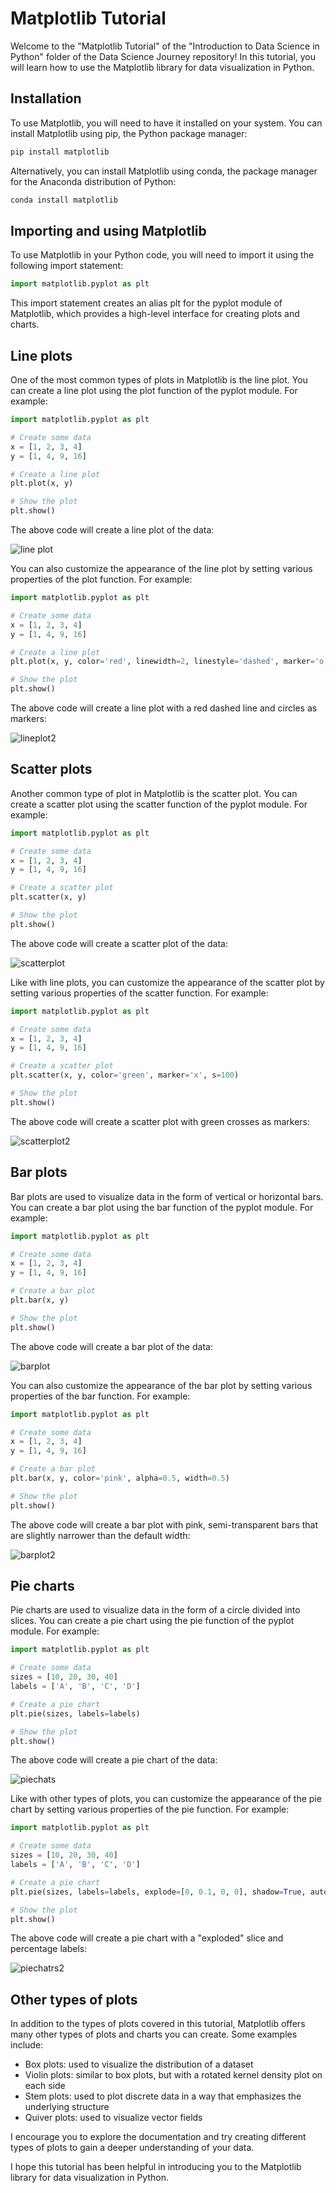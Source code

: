 # Matplotlib Tutorial

Welcome to the "Matplotlib Tutorial" of the "Introduction to Data Science in Python" folder of the Data Science Journey repository! In this tutorial, you will learn how to use the Matplotlib library for data visualization in Python.

## Installation
To use Matplotlib, you will need to have it installed on your system. You can install Matplotlib using pip, the Python package manager:

```Python
pip install matplotlib
```

Alternatively, you can install Matplotlib using conda, the package manager for the Anaconda distribution of Python:

```Python
conda install matplotlib
```

## Importing and using Matplotlib

To use Matplotlib in your Python code, you will need to import it using the following import statement:

```Python
import matplotlib.pyplot as plt
```

This import statement creates an alias plt for the pyplot module of Matplotlib, which provides a high-level interface for creating plots and charts.


## Line plots

One of the most common types of plots in Matplotlib is the line plot. You can create a line plot using the plot function of the pyplot module. For example:

```Python
import matplotlib.pyplot as plt

# Create some data
x = [1, 2, 3, 4]
y = [1, 4, 9, 16]

# Create a line plot
plt.plot(x, y)

# Show the plot
plt.show()
```


The above code will create a line plot of the data:

![line plot](https://user-images.githubusercontent.com/63750425/210167110-f00eb6e5-a089-48a5-ada3-4da3eb14e8a1.png)

You can also customize the appearance of the line plot by setting various properties of the plot function. For example:

```Python
import matplotlib.pyplot as plt

# Create some data
x = [1, 2, 3, 4]
y = [1, 4, 9, 16]

# Create a line plot
plt.plot(x, y, color='red', linewidth=2, linestyle='dashed', marker='o', markersize=8)

# Show the plot
plt.show()

```
The above code will create a line plot with a red dashed line and circles as markers:

![lineplot2](https://user-images.githubusercontent.com/63750425/210167114-96b41534-ac7c-4d4f-b400-7de5e0335645.png)


## Scatter plots

Another common type of plot in Matplotlib is the scatter plot. You can create a scatter plot using the scatter function of the pyplot module. For example:


```Python
import matplotlib.pyplot as plt

# Create some data
x = [1, 2, 3, 4]
y = [1, 4, 9, 16]

# Create a scatter plot
plt.scatter(x, y)

# Show the plot
plt.show()
```


The above code will create a scatter plot of the data:


![scatterplot](https://user-images.githubusercontent.com/63750425/210167118-253d368f-ff14-4dc5-828d-61f1fb7caa0b.png)



Like with line plots, you can customize the appearance of the scatter plot by setting various properties of the scatter function. For example:


```Python
import matplotlib.pyplot as plt

# Create some data
x = [1, 2, 3, 4]
y = [1, 4, 9, 16]

# Create a scatter plot
plt.scatter(x, y, color='green', marker='x', s=100)

# Show the plot
plt.show()
```



The above code will create a scatter plot with green crosses as markers:


![scatterplot2](https://user-images.githubusercontent.com/63750425/210167120-3fedbca3-c3f0-4797-a1a3-4707438347f5.png)


## Bar plots
Bar plots are used to visualize data in the form of vertical or horizontal bars. You can create a bar plot using the bar function of the pyplot module. For example:


```Python
import matplotlib.pyplot as plt

# Create some data
x = [1, 2, 3, 4]
y = [1, 4, 9, 16]

# Create a bar plot
plt.bar(x, y)

# Show the plot
plt.show()
```


The above code will create a bar plot of the data:

![barplot](https://user-images.githubusercontent.com/63750425/210167123-1dcb5faf-e726-4c48-bd48-ad7f3aac0e1b.png)


You can also customize the appearance of the bar plot by setting various properties of the bar function. For example:


```Python
import matplotlib.pyplot as plt

# Create some data
x = [1, 2, 3, 4]
y = [1, 4, 9, 16]

# Create a bar plot
plt.bar(x, y, color='pink', alpha=0.5, width=0.5)

# Show the plot
plt.show()
```


The above code will create a bar plot with pink, semi-transparent bars that are slightly narrower than the default width:

![barplot2](https://user-images.githubusercontent.com/63750425/210167128-f4547f12-3675-4fff-abe9-14d666bfb045.png)


## Pie charts
Pie charts are used to visualize data in the form of a circle divided into slices. You can create a pie chart using the pie function of the pyplot module. For example:


```Python
import matplotlib.pyplot as plt

# Create some data
sizes = [10, 20, 30, 40]
labels = ['A', 'B', 'C', 'D']

# Create a pie chart
plt.pie(sizes, labels=labels)

# Show the plot
plt.show()
```



The above code will create a pie chart of the data:

![piechats](https://user-images.githubusercontent.com/63750425/210167131-7519e41f-f6d2-4e90-8541-0d2eaeacb79f.png)

Like with other types of plots, you can customize the appearance of the pie chart by setting various properties of the pie function. For example:

```Python
import matplotlib.pyplot as plt

# Create some data
sizes = [10, 20, 30, 40]
labels = ['A', 'B', 'C', 'D']

# Create a pie chart
plt.pie(sizes, labels=labels, explode=[0, 0.1, 0, 0], shadow=True, autopct='%1.1f%%')

# Show the plot
plt.show()
```

The above code will create a pie chart with a "exploded" slice and percentage labels:

![piechatrs2](https://user-images.githubusercontent.com/63750425/210167134-50556285-221a-41bf-9dd1-f4b5db054936.png)



## Other types of plots
In addition to the types of plots covered in this tutorial, Matplotlib offers many other types of plots and charts you can create. Some examples include:

- Box plots: used to visualize the distribution of a dataset
- Violin plots: similar to box plots, but with a rotated kernel density plot on each side
- Stem plots: used to plot discrete data in a way that emphasizes the underlying structure
- Quiver plots: used to visualize vector fields

I encourage you to explore the documentation and try creating different types of plots to gain a deeper understanding of your data.

I hope this tutorial has been helpful in introducing you to the Matplotlib library for data visualization in Python.



